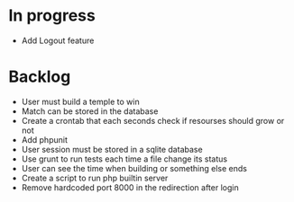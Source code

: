 # In progress

 * Add Logout feature

# Backlog

 * User must build a temple to win
 * Match can be stored in the database
 * Create a crontab that each seconds check if resourses should grow or not
 * Add phpunit
 * User session must be stored in a sqlite database
 * Use grunt to run tests each time a file change its status
 * User can see the time when building or something else ends
 * Create a script to run php builtin server
 * Remove hardcoded port 8000 in the redirection after login
